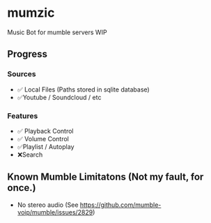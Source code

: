 # mumzic
Music Bot for mumble servers
WIP

## Progress
### Sources
* ✅ Local Files (Paths stored in sqlite database)
* ✅Youtube / Soundcloud / etc

### Features
* ✅ Playback Control
* ✅ Volume Control
* ✅Playlist / Autoplay
* ❌Search

## Known Mumble Limitatons (Not my fault, for once.)
* No stereo audio (See https://github.com/mumble-voip/mumble/issues/2829)
